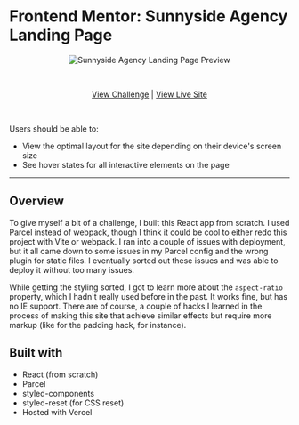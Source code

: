 # Frontend Mentor: Sunnyside Agency Landing Page

<p align="center">
<img src="https://res.cloudinary.com/dxzcdb0pm/image/upload/v1646190533/fem-compilation/sunnyside_p6qsru.png" alt="Sunnyside Agency Landing Page Preview" />
</p>
<br />
<p align="center">
  <a href="https://www.frontendmentor.io/challenges/sunnyside-agency-landing-page-7yVs3B6ef/hub/sunnyside-agency-landing-page-RoP8ukMov">View Challenge</a> | <a href="https://goofy-wozniak-4b3815.netlify.app/">View Live Site</a>
</p>

<br />

Users should be able to:
- View the optimal layout for the site depending on their device's screen size
- See hover states for all interactive elements on the page

---


## Overview

To give myself a bit of a challenge, I built this React app from scratch. I used Parcel instead of webpack, though I think it could be cool to either redo this project with Vite or webpack. I ran into a couple of issues with deployment, but it all came down to some issues in my Parcel config and the wrong plugin for static files. I eventually sorted out these issues and was able to deploy it without too many issues.

While getting the styling sorted, I got to learn more about the `aspect-ratio` property, which I hadn't really used before in the past. It works fine, but has no IE support. There are of course, a couple of hacks I learned in the process of making this site that achieve similar effects but require more markup (like for the padding hack, for instance).


## Built with

- React (from scratch)
- Parcel
- styled-components
- styled-reset (for CSS reset)
- Hosted with Vercel
